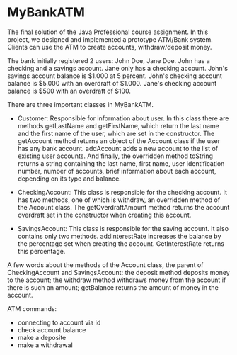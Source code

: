 # MyBankATM
The final solution of the Java Professional course assignment.
In this project, we designed and implemented a prototype ATM/Bank system. Clients can use the ATM to create accounts, withdraw/deposit money.

The bank initially registered 2 users: John Doe, Jane Doe. John has a checking and a savings account. Jane only has a checking account. John's savings account balance is $1.000 at 5 percent. John's checking account balance is $5.000 with an overdraft of $1.000. Jane's checking account balance is $500 with an overdraft of $100. 

There are three important classes in MyBankATM.

* Customer: Responsible for information about user. 
In this class there are methods getLastName and getFirstName, which return the last name and the first name of the user, which are set in the constructor. 
The getAccount method returns an object of the Account class if the user has any bank account. 
addAccount adds a new account to the list of existing user accounts. 
And finally, the overridden method toString returns a string containing the last name, first name, user identification number, number of accounts, brief information about each account, depending on its type and balance.

* CheckingAccount: This class is responsible for the checking account. 
It has two methods, one of which is withdraw, an overridden method of the Account class. 
The getOverdraftAmount method returns the account overdraft set in the constructor when creating this account.

* SavingsAccount: This class is responsible for the saving account.
It also contains only two methods. addInterestRate increases the balance by the percentage set when creating the account. 
GetInterestRate returns this percentage.

A few words about the methods of the Account class, the parent of CheckingAccount and SavingsAccount: the deposit method deposits money to the account; the withdraw method withdraws money from the account if there is such an amount; getBalance returns the amount of money in the account.

ATM commands:
* connecting to account via id
* check account balance
* make a deposite
* make a withdrawal
